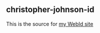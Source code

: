 ## christopher-johnson-id

This is the source for [my WebId site](https://christopher-h-johnson.github.io/)